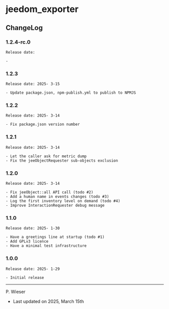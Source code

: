 # jeedom_exporter

## ChangeLog

### 1.2.4-rc.0

    Release date: 

    -

### 1.2.3

    Release date: 2025- 3-15

    - Update package.json, npm-publish.yml to publish to NPMJS

### 1.2.2

    Release date: 2025- 3-14

    - Fix package.json version number

### 1.2.1

    Release date: 2025- 3-14

    - Let the caller ask for metric dump
    - Fix the jeeObjectRequester sub-objects exclusion

### 1.2.0

    Release date: 2025- 3-14

    - Fix jeeObject::all API call (todo #2)
    - Add a human name in events changes (todo #3)
    - Log the first inventory level on demand (todo #4)
    - Improve InteractionRequester debug message

### 1.1.0

    Release date: 2025- 1-30

    - Have a greetings line at startup (todo #1)
    - Add GPLv3 licence
    - Have a minimal test infrastructure

### 1.0.0

    Release date: 2025- 1-29

    - Initial release

---
P. Wieser
- Last updated on 2025, March 15th
